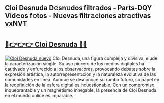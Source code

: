 ## Cloi Desnuda D𝚎sn𝚞dos filtr𝚊dos - Parts-DQY Vid𝚎os f𝚘tos - N𝚞evas filtr𝚊ciones atr𝚊ctivas vxNVT

# <h2><a href="http://mb0evgs.tromn.icu/?c=Cloi+Desnuda">🔗👉👉👉 Cloi Desnuda 🔗🔗</a></h2>

[![Cloi Desnuda nuevo](https://i.imgur.com/pEAQMta.gif)](http://mb0evgs.tromn.icu/?c=Cloi+Desnuda)
Cloi Desnuda, una figura compleja y divisiva, elude la caracterización simple. Su uso pionero de los medios digitales ha cautivado y enfurecido a los observadores, provocando debates sobre la expresión artística, la autorrepresentación y la naturaleza evolutiva de las comunidades en línea. Aunque se desconoce su rumbo futuro, su papel en la redefinición de la esfera digital es incuestionable. Con un compromiso inquebrantable y un magnetismo innegable, la presencia de Cloi Desnuda en el mundo online es imparable.
